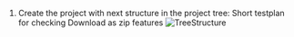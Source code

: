 1. Create the project with next structure in the project tree:
Short testplan  for checking Download as zip features
![TreeStructure](https://www.dropbox.com/s/jvirup3d6ug5kwh/Selection_013.png?dl=0)